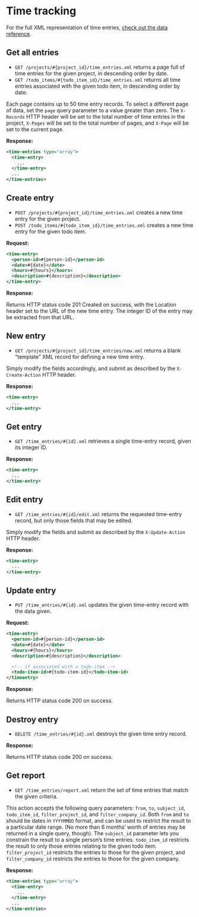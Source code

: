 Time tracking
=============

For the full XML representation of time entries, [check out the data reference](https://github.com/basecamp/basecamp-classic-api/blob/master/sections/data_reference.md#time_entry).

Get all entries
---------------

* `GET /projects/#{project_id}/time_entries.xml` returns a page full of time entries for the given project, in descending order by date.
* `GET /todo_items/#{todo_item_id}/time_entries.xml` returns all time entries associated with the given todo item, in descending order by date.

Each page contains up to 50 time entry records. To select a different page of data, set the `page` query parameter to a value greater than zero. The `X-Records` HTTP header will be set to the total number of time entries in the project, `X-Pages` will be set to the total number of pages, and `X-Page` will be set to the current page.

**Response:**

``` xml
<time-entries type="array">
  <time-entry>
    ...
  </time-entry>
  ...
</time-entries>
```


Create entry
------------

* `POST /projects/#{project_id}/time_entries.xml` creates a new time entry for the given project.
* `POST /todo_items/#{todo_item_id}/time_entries.xml` creates a new time entry for the given todo item.

**Request:**

``` xml
<time-entry>
  <person-id>#{person-id}</person-id>
  <date>#{date}</date>
  <hours>#{hours}</hours>
  <description>#{description}</description>
</time-entry>
```

**Response:**

Returns HTTP status code 201 Created on success, with the Location header set to the URL of the new time entry. The integer ID of the entry may be extracted from that URL.


New entry
---------

* `GET /projects/#{project_id}/time_entries/new.xml` returns a blank “template” XML record for defining a new time entry.

Simply modify the fields accordingly, and submit as described by the `X-Create-Action` HTTP header.

**Response:**

``` xml
<time-entry>
  ...
</time-entry>
```


Get entry
---------

* `GET /time_entries/#{id}.xml` retrieves a single time-entry record, given its integer ID.

**Response:**

``` xml
<time-entry>
  ...
</time-entry>
```


Edit entry
----------

* `GET /time_entries/#{id}/edit.xml` returns the requested time-entry record, but only those fields that may be edited.

Simply modify the fields and submit as described by the `X-Update-Action` HTTP header.

**Response:**

``` xml
<time-entry>
  ...
</time-entry>
```


Update entry
------------

* `PUT /time_entries/#{id}.xml` updates the given time-entry record with the data given.

**Request:**

``` xml
<time-entry>
  <person-id>#{person-id}</person-id>
  <date>#{date}</date>
  <hours>#{hours}</hours>
  <description>#{description}</description>

  <!-- if associated with a todo-item -->
  <todo-item-id>#{todo-item-id}</todo-item-id>
</timeentry>
```

**Response:**

Returns HTTP status code 200 on success.


Destroy entry
-------------

* `DELETE /time_entries/#{id}.xml` destroys the given time entry record.

**Response:**

Returns HTTP status code 200 on success.


Get report
----------

* `GET /time_entries/report.xml` return the set of time entries that match the given criteria.

This action accepts the following query parameters: `from`, `to`, `subject_id`, `todo_item_id`, `filter_project_id`, and `filter_company_id`. Both `from` and `to` should be dates in `YYYYMMDD` format, and can be used to restrict the result to a particular date range. (No more than 6 months’ worth of entries may be returned in a single query, though). The `subject_id` parameter lets you constrain the result to a single person’s time entries. `todo_item_id` restricts the result to only those entries relating to the given todo item. `filter_project_id` restricts the entries to those for the given project, and `filter_company_id` restricts the entries to those for the given company.

**Response:**

``` xml
<time-entries type="array">
  <time-entry>
    ...
  </time-entry>
  ...
</time-entries>
```
